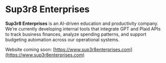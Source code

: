 # Sup3r8 Enterprises

**Sup3r8 Enterprises** is an AI-driven education and productivity company.  
We’re currently developing internal tools that integrate GPT and Plaid APIs to track business finances, analyze spending patterns, and support budgeting automation across our operational systems.

Website coming soon: [https://www.sup3r8enterprises.com](https://www.sup3r8enterprises.com)
